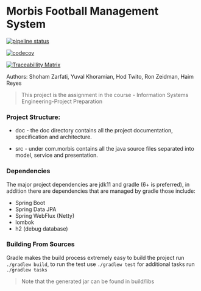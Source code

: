 # Morbis Football Management System

[![pipeline status](https://gitlab.com/Zshoham/morbis/badges/master/pipeline.svg)](https://gitlab.com/Zshoham/morbis/-/commits/master)

[![codecov](https://codecov.io/gl/Zshoham/Morbis/branch/master/graph/badge.svg?token=9Rm5sKYMsQ)](https://codecov.io/gl/Zshoham/Morbis)

[![Traceabillity Matrix](https://img.shields.io/badge/-traceability--matrix-informational)](https://docs.google.com/spreadsheets/d/16uEsQn1krlVqtcKuEiSGGFGlWQyg7g0BaGvJhJdVOWc/edit?ts=5e9c2063#gid=0)


Authors: Shoham Zarfati, Yuval Khoramian, Hod Twito, Ron Zeidman, Haim Reyes

> This project is the assignment in the course - Information Systems Engineering-Project Preparation

### Project Structure:

* doc - the doc directory contains all the project documentation, specification and 
architecture.

* src - under com.morbis contains all the java source files separated into model, service
and presentation.

### Dependencies

The major project dependencies are jdk11 and gradle (6+ is preferred), 
in addition there are dependencies that are managed by gradle
those include:
 - Spring Boot
 - Spring Data JPA
 - Spring WebFlux (Netty)
 - lombok
 - h2 (debug database)
 
 ### Building From Sources
 
 Gradle makes the build process extremely easy to build the project 
 run `./gradlew build`, to run the test use `./gradlew test`
 for additional tasks run `./gradlew tasks`
 
 > Note that the generated jar can be found in build/libs